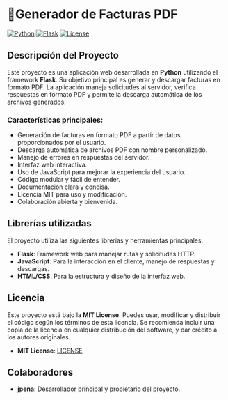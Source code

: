 # 🧾Generador de Facturas PDF 

[![Python](https://img.shields.io/badge/python-3.8%2B-blue.svg)](https://www.python.org/downloads/)
[![Flask](https://img.shields.io/badge/flask-2.0%2B-blue.svg)](https://flask.palletsprojects.com/)
[![License](https://img.shields.io/badge/license-MIT-green.svg)](LICENSE)

## Descripción del Proyecto

Este proyecto es una aplicación web desarrollada en **Python** utilizando el framework **Flask**. Su objetivo principal es generar y descargar facturas en formato PDF. La aplicación maneja solicitudes al servidor, verifica respuestas en formato PDF y permite la descarga automática de los archivos generados.

### Características principales:
- Generación de facturas en formato PDF a partir de datos proporcionados por el usuario.
- Descarga automática de archivos PDF con nombre personalizado.
- Manejo de errores en respuestas del servidor.
- Interfaz web interactiva.
- Uso de JavaScript para mejorar la experiencia del usuario.
- Código modular y fácil de entender.
- Documentación clara y concisa.
- Licencia MIT para uso y modificación.
- Colaboración abierta y bienvenida.

## Librerías utilizadas

El proyecto utiliza las siguientes librerías y herramientas principales:

- **Flask**: Framework web para manejar rutas y solicitudes HTTP.
- **JavaScript**: Para la interacción en el cliente, manejo de respuestas y descargas.
- **HTML/CSS**: Para la estructura y diseño de la interfaz web.

## Licencia
Este proyecto está bajo la **MIT License**. Puedes usar, modificar y distribuir el código según los términos de esta 
licencia. Se recomienda incluir una copia de la licencia en cualquier distribución del software,
y dar crédito a los autores originales.
- **MIT License**: [LICENSE](LICENSE)

## Colaboradores

- **jpena**: Desarrollador principal y propietario del proyecto.